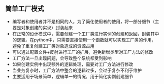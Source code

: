 ## 简单工厂模式
- 编写者和使用者并不是相同的人，为了简化使用者的使用，将一部分细节（主要是对象创建的实现）封装起来 
- 在正常的设计模式中，需要创建一个工厂类进行实例的创建和返回，封装其中的逻辑。在python中，只需要直接使用一个函数就可以实现工厂类的作用， 避免了重复创建工厂类对象造成的资源占用
- 可以通过配置文件+反射进行工厂的扩展，避免新增类型对工厂方法的修改
- 工厂方法一旦出现问题，会导致整个系统都受到影响
- 如果创建实例中出现额外的逻辑处理，需要对工厂方法进行修改
- 当业务复杂时，工厂方法中整合的逻辑过多，会过于复杂不利于维护
- 主要适用于场景简单，逻辑单一的情况，用于简化实例创建细节